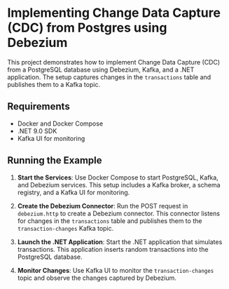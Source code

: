 # Implementing Change Data Capture (CDC) from Postgres using Debezium

This project demonstrates how to implement Change Data Capture (CDC) from a PostgreSQL database using Debezium, Kafka, and a .NET application. The setup captures changes in the `transactions` table and publishes them to a Kafka topic.

## Requirements

- Docker and Docker Compose
- .NET 9.0 SDK
- Kafka UI for monitoring

## Running the Example

1. **Start the Services**: Use Docker Compose to start PostgreSQL, Kafka, and Debezium services. This setup includes a Kafka broker, a schema registry, and a Kafka UI for monitoring.

2. **Create the Debezium Connector**: Run the POST request in `debezium.http` to create a Debezium connector. This connector listens for changes in the `transactions` table and publishes them to the `transaction-changes` Kafka topic.

3. **Launch the .NET Application**: Start the .NET application that simulates transactions. This application inserts random transactions into the PostgreSQL database.

4. **Monitor Changes**: Use Kafka UI to monitor the `transaction-changes` topic and observe the changes captured by Debezium.
